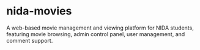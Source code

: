 # nida-movies
A web-based movie management and viewing platform for NIDA students, featuring movie browsing, admin control panel, user management, and comment support.
